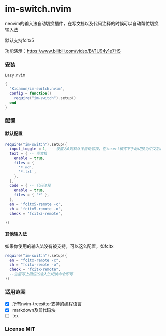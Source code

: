 # im-switch.nvim
neovim的输入法自动切换插件，在写文档以及代码注释的时候可以自动帮忙切换输入法

默认支持fcitx5

功能演示：https://www.bilibili.com/video/BV1U94y1e7HS

### 安装
`Lazy.nvim`
```lua
{
  "Kicamon/im-switch.nvim",
  config = function()
    require("im-switch").setup()
  end
}
```

### 配置
#### 默认配置
```lua
require("im-switch").setup({
  input_toggle = 1, -- 设置为0则默认不自动切换，在insert模式下手动切换为中文后启动自动切换
  text = { -- 写文档
    enable = true,
    files = {
      '*.md',
      '*.txt',
    },
  },
  code = { -- 代码注释
    enable = true,
    files = { '*' },
  },
  en = 'fcitx5-remote -c',
  zh = 'fcitx5-remote -o',
  check = 'fcitx5-remote',

})
```

#### 其他输入法
如果你使用的输入法没有被支持，可以这么配置，如fcitx
```lua
require("im-switch").setup({
  en = "fcitx-remote -c",
  zh = "fcitx-remote -o",
  check = "fcitx-remote",
  --这里写上相应的输入法切换命令即可
})
```

### 适用范围
- [x] 所有nvim-treesitter支持的编程语言
- [x] markdown及其代码块
- [ ] tex

### License MIT
